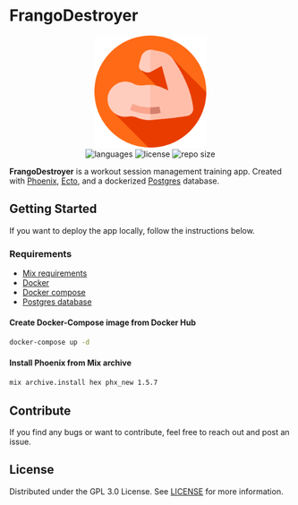 # FrangoDestroyer

  <div align="center">
    <img src=".github/frangodestroyer.png" width="200px" />
  </div>
  <div align="center">
    <img src="https://img.shields.io/github/languages/count/vcwild/frango-destroyer?color=%23E96418&style=flat-square" alt="languages" />
    <img src="https://img.shields.io/github/license/vcwild/frango-destroyer?color=%23E96418&style=flat-square" alt="license" />
    <img src="https://img.shields.io/github/repo-size/vcwild/frango-destroyer?color=%23E96418&style=flat-square" alt="repo size" />
  </div>

**FrangoDestroyer** is a workout session management training app. Created with [Phoenix](https://hexdocs.pm/phoenix/Mix.Tasks.Phx.New.html), [Ecto](https://hexdocs.pm/ecto/), and a dockerized [Postgres](https://www.postgresql.org/) database.

## Getting Started

If you want to deploy the app locally, follow the instructions below.

### Requirements

- [Mix requirements](./mix.exs)
- [Docker](https://www.docker.com/)
- [Docker compose](https://docs.docker.com/compose/)
- [Postgres database](https://hub.docker.com/_/postgres)

#### Create Docker-Compose image from Docker Hub

```sh
docker-compose up -d
```

#### Install Phoenix from Mix archive

```sh
mix archive.install hex phx_new 1.5.7
```
## Contribute

If you find any bugs or want to contribute, feel free to reach out and post an issue.

## License

Distributed under the GPL 3.0 License. See [LICENSE](/LICENSE) for more information.

